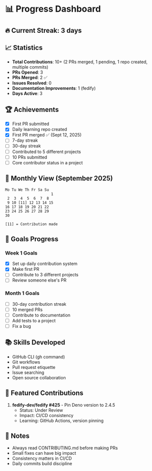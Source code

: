 # 📊 Progress Dashboard

## 🔥 Current Streak: 3 days

## 📈 Statistics
- **Total Contributions**: 10+ (2 PRs merged, 1 pending, 1 repo created, multiple commits)
- **PRs Opened**: 3
- **PRs Merged**: 2 ✅
- **Issues Resolved**: 0
- **Documentation Improvements**: 1 (fedify)
- **Days Active**: 3

## 🏆 Achievements
- [x] First PR submitted
- [x] Daily learning repo created
- [x] First PR merged ✅ (Sept 12, 2025)
- [ ] 7-day streak
- [ ] 30-day streak
- [ ] Contributed to 5 different projects
- [ ] 10 PRs submitted
- [ ] Core contributor status in a project

## 📅 Monthly View (September 2025)
```
Mo Tu We Th Fr Sa Su
                     1
 2  3  4  5  6  7  8
 9 10 [11] 12 13 14 15
16 17 18 19 20 21 22
23 24 25 26 27 28 29
30

[11] = Contribution made
```

## 🎯 Goals Progress
### Week 1 Goals
- [x] Set up daily contribution system
- [x] Make first PR
- [ ] Contribute to 3 different projects
- [ ] Review someone else's PR

### Month 1 Goals
- [ ] 30-day contribution streak
- [ ] 10 merged PRs
- [ ] Contribute to documentation
- [ ] Add tests to a project
- [ ] Fix a bug

## 📚 Skills Developed
- GitHub CLI (gh command)
- Git workflows
- Pull request etiquette
- Issue searching
- Open source collaboration

## 🌟 Featured Contributions
1. **fedify-dev/fedify #425** - Pin Deno version to 2.4.5
   - Status: Under Review
   - Impact: CI/CD consistency
   - Learning: GitHub Actions, version pinning

## 📝 Notes
- Always read CONTRIBUTING.md before making PRs
- Small fixes can have big impact
- Consistency matters in CI/CD
- Daily commits build discipline